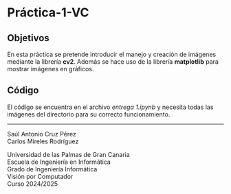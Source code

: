 # Práctica-1-VC

## Objetivos

En esta práctica se pretende introducir el manejo y creación de imágenes mediante la librería **cv2**. Además se hace uso de la librería **matplotlib** para mostrar imágenes en gráficos.

## Código

El código se encuentra en el archivo *entrega 1.ipynb* y necesita todas las imágenes del directorio para su correcto funcionamiento.

---
Saúl Antonio Cruz Pérez  
Carlos Mireles Rodríguez  

Universidad de las Palmas de Gran Canaria  
Escuela de Ingeniería en Informática  
Grado de Ingeniería Informática  
Visión por Computador  
Curso 2024/2025
